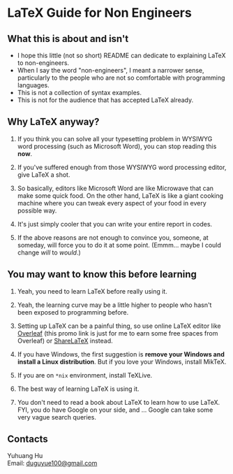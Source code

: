 # LaTeX Guide for Non Engineers

## What this is about and isn't

+   I hope this little (not so short) README can dedicate to explaining LaTeX to non-engineers.
+   When I say the word "non-engineers", I meant a narrower sense, particularly to the people who are not 
    so comfortable with programming languages.
+   This is not a collection of syntax examples.
+   This is not for the audience that has accepted LaTeX already.

## Why LaTeX anyway?

1.  If you think you can solve all your typesetting problem in WYSIWYG word processing (such as Microsoft Word),
    you can stop reading this __now__.

2.  If you've suffered enough from those WYSIWYG word processing editor, give LaTeX a shot.

3.  So basically, editors like Microsoft Word are like Microwave that can make some quick food.
    On the other hand, LaTeX is like a giant cooking machine where you can tweak every aspect of your food
    in every possible way.

4.  It's just simply cooler that you can write your entire report in codes.

5.  If the above reasons are not enough to convince you, someone, at someday, will force you to do it
    at some point. (Emmm... maybe I could change _will_ to _would_.)

## You may want to know this before learning

1.  Yeah, you need to learn LaTeX before really using it.

2.  Yeah, the learning curve may be a little higher to people who hasn't been exposed to programming
    before.

3.  Setting up LaTeX can be a painful thing, so use online LaTeX editor like [Overleaf](https://www.overleaf.com/signup?ref=1ee0ce8d91cb) (this promo link is just for me to earn some free spaces from Overleaf) or [ShareLaTeX](https://www.sharelatex.com/) instead.

4.  If you have Windows, the first suggestion is __remove your Windows and install a Linux
    distribution__. But if you love your Windows, install MikTeX.

5.  If you are on `*nix` environment, install TeXLive.

6.  The best way of learning LaTeX is using it.

7.  You don't need to read a book about LaTeX to learn how to use LaTeX. FYI, you do have Google on your
    side, and ... Google can take some very vague search queries.

## Contacts

Yuhuang Hu  
Email: duguyue100@gmail.com
